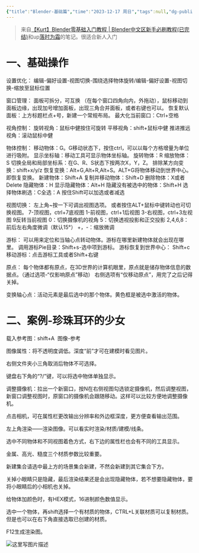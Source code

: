 ```yaml
---
{"title":"Blender-基础篇","time":"2023-12-17 周日","tags":null,"dg-publish":true,"permalink":"/300 评价/S/Blender/Blender-基础篇/","dgPassFrontmatter":true,"created":"2024-01-25T18:45:04.000+08:00","updated":"2024-01-25T18:45:04.000+08:00"}
---
```


>来自[【Kurt】Blender零基础入门教程 | Blender中文区新手必刷教程(已完结)](https://www.bilibili.com/video/BV14u41147YH?p=1&vd_source=a78ed3bea9f0c64c45c543bdb5d1cab5)和up[落时为霜](https://space.bilibili.com/23517691)的笔记。很适合新人入门

# 一、基础操作
设置优化：
编辑-偏好设置-视图切换-围绕选择物体旋转/编辑-偏好设置-视图切换-缩放至鼠标位置

窗口管理：
面板可拆分，可互换 （在每个窗口四角向内，外拖动），鼠标移动到面板边缘，出现加号增加面板，出现三角合并面板，或者右键也可以。
恢复默认面板：上方标题栏点+号，新建一个常规布局。
最大化当前窗口：Ctrl+空格

视角控制：
旋转视角：鼠标中健按住可旋转
平移视角：shift+鼠标中健
推进推远视角：滚动鼠标中健

物体控制：
移动物体：G。G移动状态下，按住ctrl，可以以每个方格增量为单位进行吸附。
显示坐标轴：移动工具可显示物体坐标轴。
旋转物体：R
缩放物体：S
切换全局和局部坐标系：在G、R、S状态下按两次X，Y，Z。
排除某方向变换：shift+x/y/z
恢复变换：AIt+G,Alt+R,Alt+S。ALT+G将物体移动到世界中心。即恢复变换。
新建物体：Shift+A
复制并移动物体：Shift+D
删除物体：X或者Delete
隐藏物体：H
显示隐藏物体：Alt+H
隐藏没有被选中的物体：Shift+H
选择物体刷选：C全选：A
按住Shift可以加选或者减选

视图切换：
左上角~按一下可调出视图选项。
或者按住ALT+鼠标中键转动也可切换视图。
7-顶视图，ctrl+7底视图
1-前视图，ctrl+1后视图
3-右视图，ctrl+3左视图
9反转当前视图
0：切换摄像机的视角
5：切换透视投影和正交投影
2,4,6,8：前后左右角度微调（默认15°）
+，-：缩放微调
  
游标：
可以用来定位和当轴心点转动物体。游标在哪里新建物体就会出现在哪里。
调用游标Pie目录：Shift+s-选中项到游标。
游标恢复到世界中心： Shift+c
移动游标：点击游标工具或者Shift+右键

原点：
每个物体都有原点，在3D世界的计算机眼里，原点就是储存物体信息的数据点。（通过选项-“仅影响原点”移动）
右侧选项有“仅移动原点”，用完了之后记得关掉。

变换轴心点：活动元素是最后选中的那个物体。黄色框是被选中激活的物体。

# 二、案例-珍珠耳环的少女

载入参考图：shift+A  图像-参考

图像属性：将不透明度调低。深度“前”才可在建模时看见图片。

右侧文件夹小三角取消后物体不可选择。

键盘右下角的“?/”键，可以将选中物体单独显示。

调整摄像机：拉出一个新窗口，按N在右侧视图勾选锁定摄像机，然后调整视图，新窗口调整视图时，原窗口的摄像机会跟随移动。这样可以比较方便地调整摄像机。

点击相机，可在属性栏更改输出分辨率和外边框深度，更方便查看输出范围。

左上角渲染——渲染图像。可以看实时渲染/材质/建模/线条。

选中不同物体和不同视图着色方式，右下边的属性栏也会有不同的工具显示。

金属、高光、糙度三个材质参数比较重要。

新建集合请选中最上方的场景集合新建，不然会新建到其它集合下方。

关掉小眼睛只是隐藏，最后渲染结果还是会出现隐藏物体，若不想要隐藏物体，要将小眼睛后的小相机也关掉。

给物体加颜色时，有HEX模式，16进制颜色数值显示。

选中一个物体，再shift选择一个有材质的物体，CTRL+L关联材质可以复制材质。但是也可以在右下角直接选取已创建的材质。

F12生成渲染图。

![这里写图片描述](https://cdn.jsdelivr.net/gh/Dolan-Lance/Image-Jiang/%E6%88%B4%E7%8F%8D%E7%8F%A0%E8%80%B3%E7%8E%AF%E7%9A%84%E5%B0%91%E5%A5%B3%2016%E8%89%B2%E6%B7%B1.png)